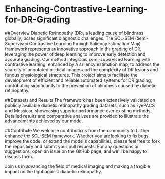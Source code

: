 # Enhancing-Contrastive-Learning-for-DR-Grading
##Overview
Diabetic Retinopathy (DR), a leading cause of blindness globally, poses significant diagnostic challenges. The SCL-SEM (Semi-Supervised Contrastive Learning through Saliency Estimation Map) framework represents an innovative approach in the grading of DR, leveraging the power of deep learning to improve early detection and accurate grading. Our method integrates semi-supervised learning with contrastive learning, enhanced by a saliency estimation map, to address the scarcity of annotated medical images and the complexity of DR lesions and fundus physiological structures. This project aims to facilitate the development of efficient and reliable automated systems for DR grading, contributing significantly to the prevention of blindness caused by diabetic retinopathy.


##Datasets and Results
The framework has been extensively validated on publicly available diabetic retinopathy grading datasets, such as EyePACS and Messidor, showcasing superior performance over existing methods. Detailed results and comparative analyses are provided to illustrate the advancements achieved by our model.


##Contribute
We welcome contributions from the community to further enhance the SCL-SEM framework. Whether you are looking to fix bugs, improve the code, or extend the model's capabilities, please feel free to fork the repository and submit your pull requests. For any questions or suggestions, open an issue on the GitHub page, and we'll be happy to discuss them.

Join us in advancing the field of medical imaging and making a tangible impact on the fight against diabetic retinopathy.
